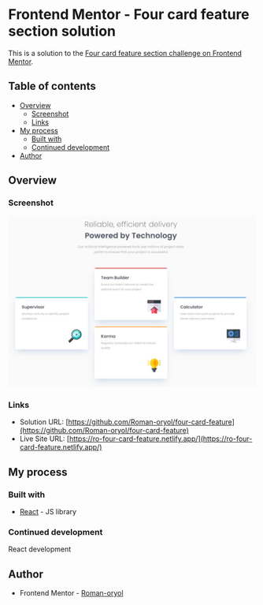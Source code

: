 # Frontend Mentor - Four card feature section solution

This is a solution to the [Four card feature section challenge on Frontend Mentor](https://www.frontendmentor.io/challenges/four-card-feature-section-weK1eFYK).

## Table of contents

- [Overview](#overview)
  - [Screenshot](#screenshot)
  - [Links](#links)
- [My process](#my-process)
  - [Built with](#built-with)
  - [Continued development](#continued-development)
- [Author](#author)

## Overview

### Screenshot

![](./screenshot.jpg)

### Links

- Solution URL: [https://github.com/Roman-oryol/four-card-feature](https://github.com/Roman-oryol/four-card-feature)
- Live Site URL: [https://ro-four-card-feature.netlify.app/](https://ro-four-card-feature.netlify.app/)

## My process

### Built with

- [React](https://reactjs.org/) - JS library

### Continued development

React development

## Author

- Frontend Mentor - [Roman-oryol](https://www.frontendmentor.io/profile/Roman-oryol)
